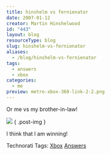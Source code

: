 ```yaml
---
title: hinshelm vs fernienator
date: 2007-01-12
creator: Martin Hinshelwood
id: "443"
layout: blog
resourceType: blog
slug: hinshelm-vs-fernienator
aliases:
  - /blog/hinshelm-vs-fernienator
tags:
  - answers
  - xbox
categories:
  - me
preview: metro-xbox-360-link-2-2.png
---
```


Or me vs my brother-in-law!

![](images/fernienator-1-1.png)
{ .post-img }

I think that I am winning!

Technorati Tags: [Xbox](http://technorati.com/tags/Xbox) [Answers](http://technorati.com/tags/Answers)

